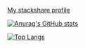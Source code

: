 <!-- ### [My stackshare profile](https://stackshare.io/vchaillo) -->
<a href="[http://example.com/](https://stackshare.io/vchaillo)" target="_blank">My stackshare profile</a>

[![Anurag's GitHub stats](https://github-readme-stats.vercel.app/api?username=vchaillo&show_icons=true&theme=yeblu&title_color=C5F20C&icons_color=C5F20C)](https://github.com/anuraghazra/github-readme-stats)

[![Top Langs](https://github-readme-stats.vercel.app/api/top-langs/?username=vchaillo&theme=yeblu&title_color=C5F20C&icons_color=C5F20C)](https://github.com/anuraghazra/github-readme-stats)

<!--
**vchaillo/vchaillo** is a ✨ _special_ ✨ repository because its `README.md` (this file) appears on your GitHub profile.

Here are some ideas to get you started:

- 🔭 I’m currently working on ...
- 🌱 I’m currently learning ...
- 👯 I’m looking to collaborate on ...
- 🤔 I’m looking for help with ...
- 💬 Ask me about ...
- 📫 How to reach me: ...
- 😄 Pronouns: ...
- ⚡ Fun fact: ...
-->
